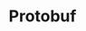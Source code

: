 ---
type: docs
title: "Protobuf"
linkTitle: "protobuf"
weight: 1
description: "Dubbo 的 Protobuf 支持"
---